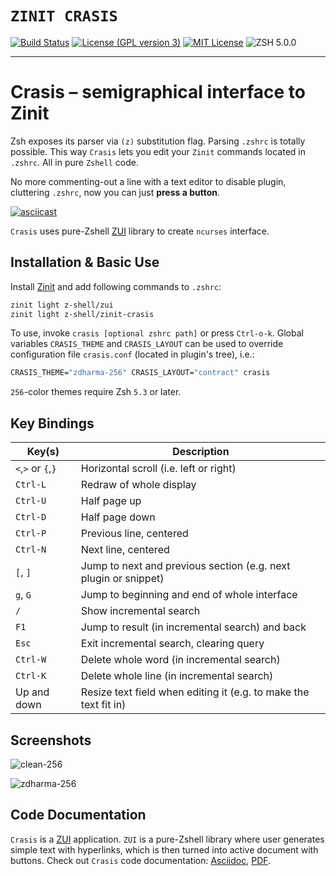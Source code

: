 # `ZINIT CRASIS`

[![Build Status](https://travis-ci.org/z-shell/zinit-crasis.svg?branch=main)](https://travis-ci.org/z-shell/zinit-crasis)
[![License (GPL version 3)](https://img.shields.io/badge/license-GNU%20GPL%20version%203-blue.svg?style=flat-square)](./LICENSE)
[![MIT License](https://img.shields.io/badge/license-MIT-blue.svg?style=flat-square)](./LICENSE)
![ZSH 5.0.0](https://img.shields.io/badge/zsh-v5.0.0-orange.svg?style=flat-square)

---

# Crasis – semigraphical interface to Zinit

Zsh exposes its parser via `(z)` substitution flag. Parsing `.zshrc` is totally possible.
This way `Crasis` lets you edit your `Zinit` commands located in `.zshrc`. All in pure
`Zshell` code.

No more commenting-out a line with a text editor to disable plugin, cluttering `.zshrc`,
now you can just **press a button**.

[![asciicast](https://asciinema.org/a/147225.png)](https://asciinema.org/a/147225)

`Crasis` uses pure-Zshell [ZUI](http://github.com/z-shell/zui/) library to create `ncurses` interface.

## Installation & Basic Use

Install [Zinit](https://github.com/z-shell/zinit) and add following commands to `.zshrc`:

```SystemVerilog
zinit light z-shell/zui
zinit light z-shell/zinit-crasis
```

To use, invoke `crasis [optional zshrc path]` or press `Ctrl-o-k`. Global variables `CRASIS_THEME`
and `CRASIS_LAYOUT` can be used to override configuration file `crasis.conf` (located in plugin's
tree), i.e.:

```SystemVerilog
CRASIS_THEME="zdharma-256" CRASIS_LAYOUT="contract" crasis
```

`256`-color themes require Zsh `5.3` or later.

## Key Bindings

| Key(s)             | Description                                                      |
| ------------------ | ---------------------------------------------------------------- |
| `<`,`>` or `{`,`}` | Horizontal scroll (i.e. left or right)                           |
| `Ctrl-L`           | Redraw of whole display                                          |
| `Ctrl-U`           | Half page up                                                     |
| `Ctrl-D`           | Half page down                                                   |
| `Ctrl-P`           | Previous line, centered                                          |
| `Ctrl-N`           | Next line, centered                                              |
| `[`, `]`           | Jump to next and previous section (e.g. next plugin or snippet)  |
| `g`, `G`           | Jump to beginning and end of whole interface                     |
| `/`                | Show incremental search                                          |
| `F1`               | Jump to result (in incremental search) and back                  |
| `Esc`              | Exit incremental search, clearing query                          |
| `Ctrl-W`           | Delete whole word (in incremental search)                        |
| `Ctrl-K`           | Delete whole line (in incremental search)                        |
| Up and down        | Resize text field when editing it (e.g. to make the text fit in) |

## Screenshots

![clean-256](https://raw.githubusercontent.com/z-shell/zinit-crasis/main/themes/screenshots/clean-256.png)

![zdharma-256](https://raw.githubusercontent.com/z-shell/zinit-crasis/main/themes/screenshots/zdharma-256.png)

## Code Documentation

`Crasis` is a [ZUI](http://github.com/z-shell/zui/) application. `ZUI` is a pure-Zshell library
where user generates simple text with hyperlinks, which is then turned into active document with
buttons. Check out `Crasis` code documentation:
[Asciidoc](https://github.com/z-shell/zinit-crasis/blob/main/zsdoc/crasis.adoc),
[PDF](http://z-shell.github.io/zinit-crasis/crasis.pdf).
